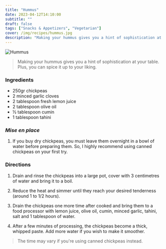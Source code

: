 ```yaml
---
title: "Hummus"
date: 2023-04-12T14:10:00
subtitle: ""
draft: false
tags: ["Snacks & Appetizers", "Vegetarian"]
cover: /img/recipes/hummus.jpg
description: "Making your hummus gives you a hint of sophistication at your table. Plus, you can spice it up to your liking."
---
```


<div class="my-flexbox row-collapse center basic-gap" >
  <div>
    <img src="/img/recipes/hummus.jpg" alt="Hummus" class="cover-img">
  </div>
  <div>
    <blockquote>
      Making your hummus gives you a hint of sophistication at your table. Plus, you can spice it up to your liking.
    </blockquote>
  </div>
</div>

### Ingredients

- 250gr chickpeas
- 2 minced garlic cloves
- 2 tablespoon fresh lemon juice
- 2 tablespoon olive oil
- ½ tablespoon cumin
- 1 tablespoon tahini

### _Mise en place_

1. If you buy dry chickpeas, you must leave them overnight in a bowl of water before preparing them. So, I highly recommend using canned chickpeas on your first try.

### Directions

1. Drain and rinse the chickpeas into a large pot, cover with 3 centimetres of water and bring it to a boil.

2. Reduce the heat and simmer until they reach your desired tenderness (around 1 to 1/2 hours).

2. Drain the chickpeas one more time after cooked and bring them to a food processor with lemon juice, olive oil, cumin, minced garlic, tahini, salt and 1 tablespoon of water.

3. After a few minutes of processing, the chickpeas become a thick, whipped paste. Add more water if you wish to make it smoother.

<blockquote class="with-roo">The time may vary if you're using canned chickpeas instead.</blockquote>